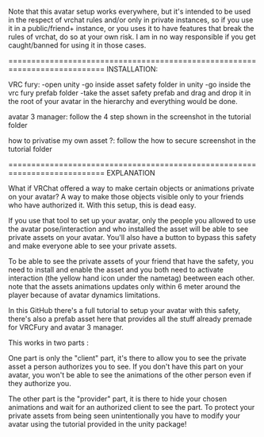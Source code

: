 Note that this avatar setup works everywhere, but it's intended to be used in the respect of vrchat rules and/or only in private instances, so if you use it in a public/friend+ instance, or you uses it to have features that break the rules of vrchat, do so at your own risk. I am in no way responsible if you get caught/banned for using it in those cases.

===========================================================================
INSTALLATION:

VRC fury:
-open unity
-go inside asset safety folder in unity
-go inside the vrc fury prefab folder
-take the asset safety prefab and drag and drop it in the root of your avatar in the hierarchy and everything would be done.

avatar 3 manager: follow the 4 step shown in the screenshot in the tutorial folder

how to privatise my own asset ?: follow the how to secure screenshot in the tutorial folder

===========================================================================
EXPLANATION

What if VRChat offered a way to make certain objects or animations private on your avatar? A way to make those objects visible only to your friends who have authorized it. With this setup, this is dead easy.

If you use that tool to set up your avatar, only the people you allowed to use the avatar pose/interaction and who installed the asset will be able to see private assets on your avatar. You'll also have a button to bypass this safety and make everyone able to see your private assets.

To be able to see the private assets of your friend that have the safety, you need to install and enable the asset and you both need to activate interaction (the yellow hand icon under the nametag) beetween each other. note that the assets animations updates only within 6 meter around the player because of avatar dynamics limitations.

In this GitHub there's a full tutorial to setup your avatar with this safety, there's also a prefab asset here that provides all the stuff already premade for VRCFury and avatar 3 manager.

This works in two parts :

One part is only the "client" part, it's there to allow you to see the private asset a person authorizes you to see. If you don't have this part on your avatar, you won't be able to see the animations of the other person even if they authorize you.

The other part is the "provider" part, it is there to hide your chosen animations and wait for an authorized client to see the part. To protect your private assets from being seen unintentionally you have to modify your avatar using the tutorial provided in the unity package!


